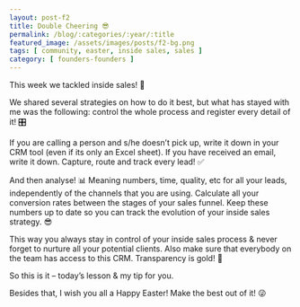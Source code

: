 ```yaml
---
layout: post-f2
title: Double Cheering 😎
permalink: /blog/:categories/:year/:title
featured_image: /assets/images/posts/f2-bg.png
tags: [ community, easter, inside sales, sales ]
category: [ founders-founders ]
---
```


This week we tackled inside sales! 💪

We shared several strategies on how to do it best, but what has stayed with me was the following: control the whole process and register every detail of it! 🎛

If you are calling a person and s/he doesn’t pick up, write it down in your CRM tool (even if its only an Excel sheet). If you have received an email, write it down. Capture, route and track every lead! ✅

And then analyse! 📊 Meaning numbers, time, quality, etc for all your leads, independently of the channels that you are using. Calculate all your conversion rates between the stages of your sales funnel. Keep these numbers up to date so you can track the evolution of your inside sales strategy. 😎

This way you always stay in control of your inside sales process & never forget to nurture all your potential clients. Also make sure that everybody on the team has access to this CRM. Transparency is gold! 🏅

So this is it – today’s lesson & my tip for you.

Besides that, I wish you all a Happy Easter! Make the best out of it! 😜